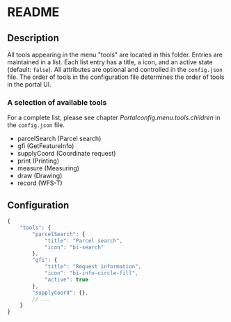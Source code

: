 # README

## Description

All tools appearing in the menu "tools" are located in this folder. Entries are maintained in a list. Each list entry has a title, a icon, and an active state (default: `false`). All attributes are optional and controlled in the `config.json` file. The order of tools in the configuration file determines the order of tools in the portal UI.

### A selection of available tools

For a complete list, please see chapter *Portalconfig.menu.tools.children* in the `config.json` file.

* parcelSearch (Parcel search)
* gfi (GetFeatureInfo)
* supplyCoord (Coordinate request)
* print (Printing)
* measure (Measuring)
* draw (Drawing)
* record (WFS-T)

## Configuration

```js
{
    "tools": {
        "parcelSearch": {
            "title": "Parcel search",
            "icon": "bi-search"
        },
        "gfi": {
            "title": "Request information",
            "icon": "bi-info-circle-fill",
            "active": true
        },
        "supplyCoord": {},
        // ...
    }
}
```
